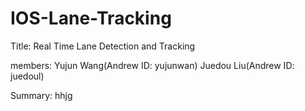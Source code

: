 # IOS-Lane-Tracking

Title: Real Time Lane Detection and Tracking

members: Yujun Wang(Andrew ID: yujunwan) Juedou Liu(Andrew ID: juedoul)
      
Summary:
hhjg
